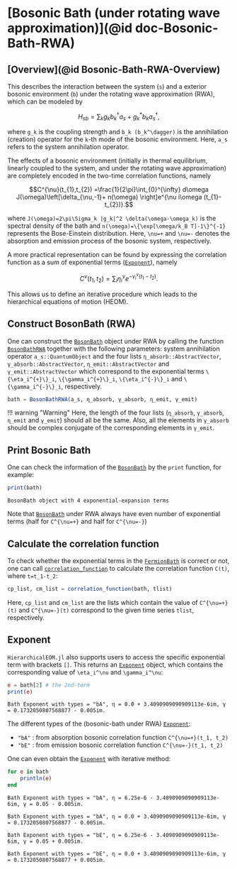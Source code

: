 # [Bosonic Bath (under rotating wave approximation)](@id doc-Bosonic-Bath-RWA)

## [Overview](@id Bosonic-Bath-RWA-Overview)
This describes the interaction between the system (``s``) and a exterior bosonic environment (``b``) under the rotating wave approximation (RWA), which can be modeled by
```math
H_{sb}=\sum_k g_k b_k^\dagger a_s + g_k^* b_k a_s^\dagger,
```
where ``g_k`` is the coupling strength and ``b_k (b_k^\dagger)`` is the annihilation (creation) operator for the ``k``-th mode of the bosonic environment. Here, ``a_s`` refers to the system annihilation operator.

The effects of a bosonic environment (initially in thermal equilibrium, linearly coupled to the system, and under the rotating wave approximation) are completely encoded in the two-time correlation functions, namely
```math
C^{\nu}(t_{1},t_{2})
=\frac{1}{2\pi}\int_{0}^{\infty} d\omega 
J(\omega)\left[\delta_{\nu,-1}+ n(\omega)
\right]e^{\nu i\omega (t_{1}-t_{2})}.
```
where ``J(\omega)=2\pi\Sigma_k |g_k|^2 \delta(\omega-\omega_k)`` is the spectral density of the bath and ``n(\omega)=\{\exp[\omega/k_B T]-1\}^{-1}`` represents the Bose-Einstein distribution. Here, ``\nu=+`` and ``\nu=-`` denotes the absorption and emission process of the bosonic system, respectively.

A more practical representation can be found by expressing the correlation function as a sum of exponential terms ([`Exponent`](@ref)), namely
```math
C^{\nu}(t_1, t_2)=\sum_i \eta_i^{\nu} e^{-\gamma_i^{\nu} (t_1-t_2)}.
```
This allows us to define an iterative procedure which leads to the hierarchical equations of motion (HEOM).

## Construct BosonBath (RWA)
One can construct the [`BosonBath`](@ref) object under RWA by calling the function [`BosonBathRWA`](@ref) together with the following parameters: system annihilation operator `a_s::QuantumObject` and the four lists `η_absorb::AbstractVector`, `γ_absorb::AbstractVector`, `η_emit::AbstractVector` and `γ_emit::AbstractVector` which correspond to the exponential terms ``\{\eta_i^{+}\}_i``, ``\{\gamma_i^{+}\}_i``, ``\{\eta_i^{-}\}_i`` and ``\{\gamma_i^{-}\}_i``, respectively. 
```julia
bath = BosonBathRWA(a_s, η_absorb, γ_absorb, η_emit, γ_emit)
```
!!! warning "Warning"
    Here, the length of the four lists (`η_absorb`, `γ_absorb`, `η_emit` and `γ_emit`) should all be the same. Also, all the elements in `γ_absorb` should be complex conjugate of the corresponding elements in `γ_emit`.

## Print Bosonic Bath
One can check the information of the [`BosonBath`](@ref) by the `print` function, for example:
```julia
print(bath)
```
```
BosonBath object with 4 exponential-expansion terms
```
Note that [`BosonBath`](@ref) under RWA always have even number of exponential terms (half for ``C^{\nu=+}`` and half for ``C^{\nu=-}``)

## Calculate the correlation function
To check whether the exponential terms in the [`FermionBath`](@ref) is correct or not, one can call [`correlation_function`](@ref) to calculate the correlation function ``C(t)``, where ``t=t_1-t_2``:
```julia
cp_list, cm_list = correlation_function(bath, tlist)
```
Here, `cp_list` and `cm_list` are the lists which contain the value of ``C^{\nu=+}(t)`` and ``C^{\nu=-}(t)`` correspond to the given time series `tlist`, respectively.

## Exponent
`HierarchicalEOM.jl` also supports users to access the specific exponential term with brackets `[]`. This returns an [`Exponent`](@ref) object, which contains the corresponding value of ``\eta_i^\nu`` and ``\gamma_i^\nu``:
```julia
e = bath[2] # the 2nd-term
print(e)
```
```
Bath Exponent with types = "bA", η = 0.0 + 3.4090909090909113e-6im, γ = 0.1732050807568877 - 0.005im.
```

The different types of the (bosonic-bath under RWA) [`Exponent`](@ref):
 - `"bA"` : from absorption bosonic correlation function ``C^{\nu=+}(t_1, t_2)``
 - `"bE"` : from emission bosonic correlation function ``C^{\nu=-}(t_1, t_2)``

One can even obtain the [`Exponent`](@ref) with iterative method:
```julia
for e in bath
    println(e)
end
```
```
Bath Exponent with types = "bA", η = 6.25e-6 - 3.4090909090909113e-6im, γ = 0.05 - 0.005im.

Bath Exponent with types = "bA", η = 0.0 + 3.4090909090909113e-6im, γ = 0.1732050807568877 - 0.005im.

Bath Exponent with types = "bE", η = 6.25e-6 - 3.4090909090909113e-6im, γ = 0.05 + 0.005im.

Bath Exponent with types = "bE", η = 0.0 + 3.4090909090909113e-6im, γ = 0.1732050807568877 + 0.005im.
```
